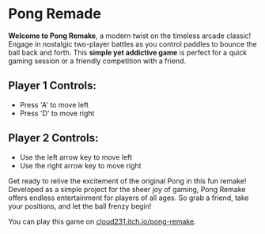 # Pong Remade

**Welcome to Pong Remake**, a modern twist on the timeless arcade classic! Engage in nostalgic two-player battles as you control paddles to bounce the ball back and forth. This **simple yet addictive game** is perfect for a quick gaming session or a friendly competition with a friend.

## Player 1 Controls:
- Press 'A' to move left
- Press 'D' to move right

## Player 2 Controls:
- Use the left arrow key to move left
- Use the right arrow key to move right

Get ready to relive the excitement of the original Pong in this fun remake! Developed as a simple project for the sheer joy of gaming, Pong Remake offers endless entertainment for players of all ages. So grab a friend, take your positions, and let the ball frenzy begin!

You can play this game on [cloud231.itch.io/pong-remake](https://cloud231.itch.io/pong-remake).
